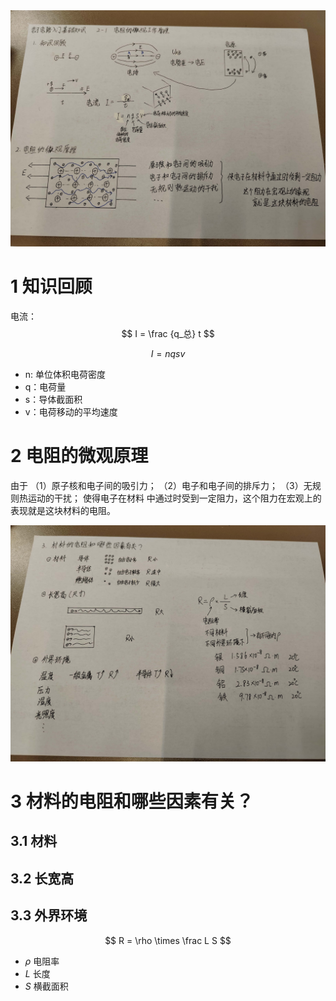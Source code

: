 
<img src="asset/2-1-1.jpg" />

# 1 知识回顾

电流：
$$
I = \frac {q_总} t
$$

$$
I = nqsv
$$
- n: 单位体积电荷密度
- q：电荷量
- s：导体截面积
- v：电荷移动的平均速度

# 2 电阻的微观原理
由于
（1）原子核和电子间的吸引力；
（2）电子和电子间的排斥力；
（3）无规则热运动的干扰；
使得电子在材料 中通过时受到一定阻力，这个阻力在宏观上的表现就是这块材料的电阻。

<img src="asset/2-1-2.jpg" />

# 3 材料的电阻和哪些因素有关？

## 3.1 材料
## 3.2 长宽高
## 3.3 外界环境


$$
R = \rho \times \frac L S
$$

- $\rho$ 电阻率
- $L$   长度
- $S$   横截面积

